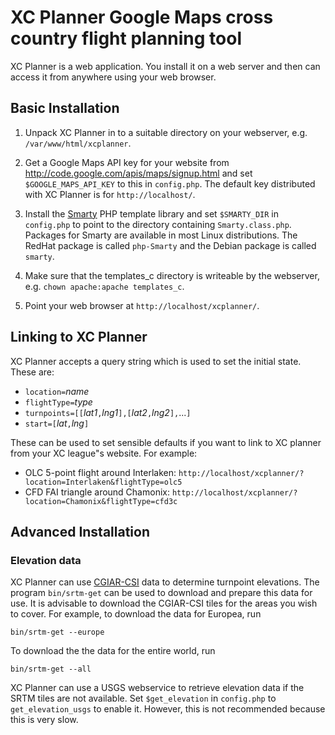 XC Planner Google Maps cross country flight planning tool
=========================================================

XC Planner is a web application.  You install it on a web server and then can access it from anywhere using your web browser.


Basic Installation
------------------

1. Unpack XC Planner in to a suitable directory on your webserver, e.g. `/var/www/html/xcplanner`.

2. Get a Google Maps API key for your website from http://code.google.com/apis/maps/signup.html and set `$GOOGLE_MAPS_API_KEY` to this in `config.php`.  The default key distributed with XC Planner is for `http://localhost/`.

3. Install the [Smarty](http://www.smarty.net/) PHP template library and set `$SMARTY_DIR` in `config.php` to point to the directory containing `Smarty.class.php`.  Packages for Smarty are available in most Linux distributions. The RedHat package is called `php-Smarty` and the Debian package is called `smarty`.

4. Make sure that the templates_c directory is writeable by the webserver, e.g. `chown apache:apache templates_c`.

5. Point your web browser at `http://localhost/xcplanner/`.


Linking to XC Planner
---------------------

XC Planner accepts a query string which is used to set the initial state.  These are:

* `location=`_name_
* `flightType=`_type_
* `turnpoints=[[`_lat1_`,`_lng1_`],[`_lat2_`,`_lng2_`],`...`]`
* `start=[`_lat_`,`_lng_`]`

These can be used to set sensible defaults if you want to link to XC planner from your XC league&quot;s website.  For example:

* OLC 5-point flight around Interlaken: `http://localhost/xcplanner/?location=Interlaken&flightType=olc5`
* CFD FAI triangle around Chamonix: `http://localhost/xcplanner/?location=Chamonix&flightType=cfd3c`


Advanced Installation
---------------------

### Elevation data ###

XC Planner can use [CGIAR-CSI](http://srtm.csi.cgiar.org/) data to determine turnpoint elevations.  The program `bin/srtm-get` can be used to download and prepare this data for use.  It is advisable to download the CGIAR-CSI tiles for the areas you wish to cover. For example, to download the data for Europea, run

	bin/srtm-get --europe

To download the the data for the entire world, run

	bin/srtm-get --all

XC Planner can use a USGS webservice to retrieve elevation data if the SRTM tiles are not available.  Set `$get_elevation` in `config.php` to `get_elevation_usgs` to enable it.  However, this is not recommended because this is very slow.
